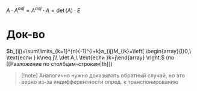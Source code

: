 $A\cdot A^{adj}=A^{adj}\cdot A=\det (A)\cdot E$
# Док-во

$b_{ij}=\sum\limits_{k=1}^{n}(-1)^{i+k}a_{ij}M_{ik}=\left[ \begin{array}{l}0,\ \text{если } k\neq j\\ \det A,\ \text{если }k=j\end{array} \right.$
(по [[Разложение по столбцам-строкам|th]])

>[!note] Аналогично нужно доказывать обратный случай, но это верно из-за индифферентности опред. к транспонированию

